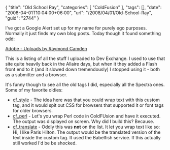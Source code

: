 {
	"title": "Old School Ray",
	"categories": [
		"ColdFusion"
	],
	"tags": [],
	"date": "2008-04-01T10:04:00+06:00",
	"url": "/2008/04/01/Old-School-Ray",
	"guid": "2744"
}

I've got a Google Alert set up for my name for purely ego purposes. Normally it just finds my own blog posts. Today though it found something odd:

<a href="http://www.adobe.com/cfusion/exchange/index.cfm?event=authorExtensions&authorid=33584601">Adobe - Uploads by Raymond Camden</a>

This is a listing of all the stuff I uploaded to Dev Exchange. I used to use that site quite heavily back in the Allaire days, but when it they added a Flash front end to it (and it slowed down tremendously) I stopped using it - both as a submitter and a browser.

It's funny though to see all the old tags I did, especially all the Spectra ones. Some of my favorite oldies:

<ul>
<li><a href="http://www.adobe.com/cfusion/exchange/index.cfm?event=extensionDetail&loc=en_us&extid=1000607">cf_style</a> - The idea here was that you could wrap text with this custom tag, and it would spit out CSS for browsers that supported it or font tags for older browsers.
<li><a href="http://www.adobe.com/cfusion/exchange/index.cfm?event=extensionDetail&loc=en_us&extid=1001131">cf_perl</a> - Let's you wrap Perl code in ColdFUsion and have it executed. The output was displayed on screen. Why did I build this? Because.
<li><a href="http://www.adobe.com/cfusion/exchange/index.cfm?event=extensionDetail&extid=1000608">cf_translate</a> - Oddly this was <b>not</b> on the list. It let you wrap text like so: <cf_translate from="English" to="French">Hi, I like Paris Hilton</cf_translate>. The output would be the translated version of the text inside the custom tag. It used the Babelfish service. If this actually still worked I'd be be shocked.
</ul>